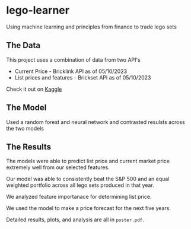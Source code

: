 # lego-learner
Using machine learning and principles from finance to trade lego sets

## The Data
This project uses a combination of data from two API's
- Current Price - Bricklink API as of 05/10/2023
- List prices and features - Brickset API as of 05/10/2023

Check it out on [Kaggle](https://www.kaggle.com/datasets/alexracape/lego-sets-and-prices-over-time)

## The Model
Used a random forest and neural network and contrasted resulsts across the two models

## The Results

The models were able to predict list price and current market price extremely well from our selected features.

Our model was able to consistently beat the S&P 500 and an equal weighted portfolio across all lego sets produced in that year.

We analyzed feature importanace for determining list price.

We used the model to make a price forecast for the next five years.

Detailed results, plots, and analysis are all in `poster.pdf`.
